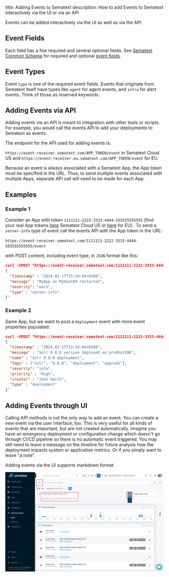 title: Adding Events to Sematext
description: How to add Events to Sematext interactively via the UI or via an API

Events can be added interactively via the UI as well as via the API.

## Event Fields

Each field has a few required and several optional fields.  See [Sematext Common Schema](../tags/common-schema/) for required and optional [event fields](../tags/common-schema/#events-tags).

## Event Types

Event `type` is one of the required event fields.  Events that originate from Sematext itself have types like `agent` for agent events, and `infra` for alert events.  Think of those as reserved keywords.

## Adding Events via API

Adding events via an API is meant to integration with other tools or scripts.  For example, you would call the events API to add your deployments to Sematext as events.

The endpoint for the API used for adding events is:

`https://event-receiver.sematext.com/APP_TOKEN/event` in Sematext Cloud US and `https://event-receiver.eu.sematext.com/APP_TOKEN/event` for EU.

Because an event is always associated with a Sematext App, the App token must
be specified in the URL. Thus, to send multiple events associated with multiple
Apps, separate API call will need to be made for each App.  

## Examples

### Example 1

Consider an App with token `1111111-2222-3333-4444-555555555555` (find your real App tokens [here](https://apps.sematext.com/ui/integrations/apps) Sematext Cloud US or [here](https://apps.eu.sematext.com/ui/integrations/apps) for EU).  To send a `server-info` type of event call the events API with the App token in the URL:

`https://event-receiver.sematext.com/1111111-2222-3333-4444-555555555555/event`

with POST content, including event type, in `JSON` format like this:

```json
curl -XPOST "https://event-receiver.sematext.com/1111111-2222-3333-4444-555555555555/event" -d '
{
  "timestamp" : "2014-02-17T15:29:04+0100",
  "message" : "MyApp on MyHost04 restarted",
  "severity": "warn",
  "type" : "server-info"
}'
```

### Example 2

Same App, but we want to post a `deployment` event with more event properties populated:

```json
curl -XPOST "https://event-receiver.sematext.com/1111111-2222-3333-4444-555555555555/event" -d '
{
  "timestamp" : "2024-02-17T15:58:04+0100",
  "message" : "Solr 9.0.0 version deployed on prodhost06",
  "name" : "Solr 9.0.0 deployment",
  "tags" : ["solr", "9.0.0", "deployment", "upgrade"],
  "severity": "info",
  "priority" : "High",
  "creator" : "John Smith",
  "type" : "deployment"
}'
```

## Adding Events through UI

Calling API methods is not the only way to add an event. You can create a new event
via the user interface, too. This is very useful for all kinds of events that are important, but are not
created automatically. Imagine you have an emergency deployment or configuration change
which doesn't go through CI/CD pipeline so there is no automatic event triggered. You may still
need to leave a message on the timeline for future analysis how the deployment impacts
system or application metrics.  Or if you simply want to leave "a note".  

Adding events via the UI supports markdown format.

[![Create a custom event](../images/events/custom-event.png "Create a custom event")](../images/events/custom-event.gif)
